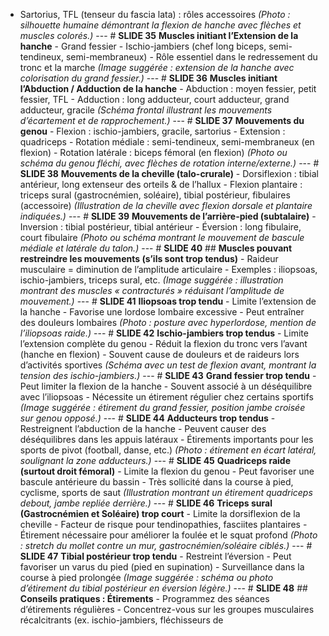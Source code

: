 - Sartorius, TFL (tenseur du fascia lata) : rôles accessoires *(Photo : silhouette humaine démontrant la flexion de hanche avec flèches et muscles colorés.)* --- # **SLIDE 35** **Muscles initiant l’Extension de la hanche** - Grand fessier - Ischio-jambiers (chef long biceps, semi-tendineux, semi-membraneux) - Rôle essentiel dans le redressement du tronc et la marche *(Image suggérée : extension de la hanche avec colorisation du grand fessier.)* --- # **SLIDE 36** **Muscles initiant l’Abduction / Adduction de la hanche** - Abduction : moyen fessier, petit fessier, TFL - Adduction : long adducteur, court adducteur, grand adducteur, gracile *(Schéma frontal illustrant les mouvements d’écartement et de rapprochement.)* --- # **SLIDE 37** **Mouvements du genou** - Flexion : ischio-jambiers, gracile, sartorius - Extension : quadriceps - Rotation médiale : semi-tendineux, semi-membraneux (en flexion) - Rotation latérale : biceps fémoral (en flexion) *(Photo ou schéma du genou fléchi, avec flèches de rotation interne/externe.)* --- # **SLIDE 38** **Mouvements de la cheville (talo-crurale)** - Dorsiflexion : tibial antérieur, long extenseur des orteils & de l’hallux - Flexion plantaire : triceps sural (gastrocnémien, soléaire), tibial postérieur, fibulaires (accessoire) *(Illustration de la cheville avec flexion dorsale et plantaire indiquées.)* --- # **SLIDE 39** **Mouvements de l’arrière-pied (subtalaire)** - Inversion : tibial postérieur, tibial antérieur - Éversion : long fibulaire, court fibulaire *(Photo ou schéma montrant le mouvement de bascule médiale et latérale du talon.)* --- # **SLIDE 40** ## **Muscles pouvant restreindre les mouvements (s’ils sont trop tendus)** - Raideur musculaire = diminution de l’amplitude articulaire - Exemples : iliopsoas, ischio-jambiers, triceps sural, etc. *(Image suggérée : illustration montrant des muscles « contracturés » réduisant l’amplitude de mouvement.)* --- # **SLIDE 41** **Iliopsoas trop tendu** - Limite l’extension de la hanche - Favorise une lordose lombaire excessive - Peut entraîner des douleurs lombaires *(Photo : posture avec hyperlordose, mention de l’iliopsoas raide.)* --- # **SLIDE 42** **Ischio-jambiers trop tendus** - Limite l’extension complète du genou - Réduit la flexion du tronc vers l’avant (hanche en flexion) - Souvent cause de douleurs et de raideurs lors d’activités sportives *(Schéma avec un test de flexion avant, montrant la tension des ischio-jambiers.)* --- # **SLIDE 43** **Grand fessier trop tendu** - Peut limiter la flexion de la hanche - Souvent associé à un déséquilibre avec l’iliopsoas - Nécessite un étirement régulier chez certains sportifs *(Image suggérée : étirement du grand fessier, position jambe croisée sur genou opposé.)* --- # **SLIDE 44** **Adducteurs trop tendus** - Restreignent l’abduction de la hanche - Peuvent causer des déséquilibres dans les appuis latéraux - Étirements importants pour les sports de pivot (football, danse, etc.) *(Photo : étirement en écart latéral, soulignant la zone adducteurs.)* --- # **SLIDE 45** **Quadriceps raide (surtout droit fémoral)** - Limite la flexion du genou - Peut favoriser une bascule antérieure du bassin - Très sollicité dans la course à pied, cyclisme, sports de saut *(Illustration montrant un étirement quadriceps debout, jambe repliée derrière.)* --- # **SLIDE 46** **Triceps sural (Gastrocnémien et Soléaire) trop court** - Limite la dorsiflexion de la cheville - Facteur de risque pour tendinopathies, fasciites plantaires - Étirement nécessaire pour améliorer la foulée et le squat profond *(Photo : stretch du mollet contre un mur, gastrocnémien/soléaire ciblés.)* --- # **SLIDE 47** **Tibial postérieur trop tendu** - Restreint l’éversion - Peut favoriser un varus du pied (pied en supination) - Surveillance dans la course à pied prolongée *(Image suggérée : schéma ou photo d’étirement du tibial postérieur en éversion légère.)* --- # **SLIDE 48** ## **Conseils pratiques : Étirements** - Programmez des séances d’étirements régulières - Concentrez-vous sur les groupes musculaires récalcitrants (ex. ischio-jambiers, fléchisseurs de
